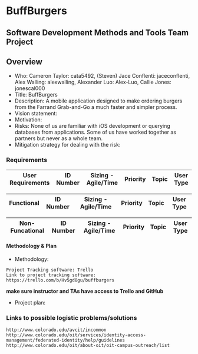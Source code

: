 # BuffBurgers
## Software Development Methods and Tools Team Project

## Overview
* Who: Cameron Taylor: cata5492, (Steven) Jace Conflenti: jaceconflenti, Alex Walling: alexwalling, Alexander Luo: Alex-Luo, Callie Jones: jonescal000
* Title: BuffBurgers
* Description: A mobile application designed to make ordering burgers from the Farrand Grab-and-Go a much faster and simpler process.
* Vision statement:
* Motivation:
* Risks: None of us are familiar with iOS development or querying databases from applications. Some of us have worked together as partners but never as a whole team.
* Mitigation strategy for dealing with the risk:

### Requirements

User Requirements | ID Number | Sizing - Agile/Time | Priority | Topic | User Type
----------------- | --------- | ------------------- | -------- | ----- | ---------

Functional | ID Number | Sizing - Agile/Time | Priority | Topic | User Type
---------- | --------- | ------------------- | -------- | ----- | ---------

Non-Funcational | ID Number | Sizing - Agile/Time | Priority | Topic | User Type
--------------- | --------- | ------------------- | -------- | ----- | ---------

#### Methodology & Plan
* Methodology: 
```
Project Tracking software: Trello
Link to project tracking software: https://trello.com/b/Hv5gd8gu/buffburgers
```
__make sure instructor and TAs have access to Trello and GitHub__
* Project plan: 

### Links to possible logistic problems/solutions
```
http://www.colorado.edu/avcit/incommon
http://www.colorado.edu/oit/services/identity-access-management/federated-identity/help/guidelines
http://www.colorado.edu/oit/about-oit/oit-campus-outreach/list
```